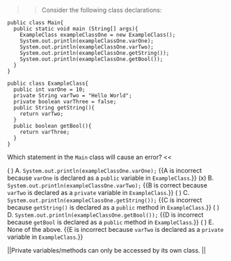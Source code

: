 >>Consider the following class declarations:</p>
<pre><code class="java language-java">public class Main{
  public static void main (String[] args){
    ExampleClass exampleClassOne = new ExampleClass();
    System.out.println(exampleClassOne.varOne);
    System.out.println(exampleClassOne.varTwo);
    System.out.println(exampleClassOne.getString());
    System.out.println(exampleClassOne.getBool());
  }
}
</code></pre>
<pre><code class="java language-java">public class ExampleClass{
  public int varOne = 10;
  private String varTwo = "Hello World";
  private boolean varThree = false;
  public String getString(){
    return varTwo;
  }
  public boolean getBool(){
    return varThree;
  }
}
</code></pre>
<p>Which statement in the <code>Main</code> class will cause an error? <<

( ) A. <code>System.out.println(exampleClassOne.varOne);</code> {{A is incorrect because <code>varOne</code> is declared as a <code>public</code> variable in <code>ExampleClass</code>.}}
(x) B. <code>System.out.println(exampleClassOne.varTwo);</code> {{B is correct because <code>varTwo</code> is declared as a <code>private</code> variable in <code>ExampleClass</code>.}}
( ) C. <code>System.out.println(exampleClassOne.getString());</code> {{C is incorrect because <code>getString()</code> is declared as a <code>public</code> method in <code>ExampleClass</code>.}}
( ) D. <code>System.out.println(exampleClassOne.getBool());</code> {{D is incorrect because <code>getBool</code> is declared as a <code>public</code> method in <code>ExampleClass</code>.}}
( ) E. None of the above. {{E is incorrect because <code>varTwo</code> is declared as a <code>private</code> variable in <code>ExampleClass</code>.}}

||Private variables/methods can only be accessed by its own class. ||
